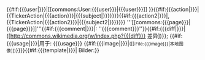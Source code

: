 <span class="tickerEntry_{{{type}}} tickerEntry_{{{action|}}} {{#if:{{{minor|}}}| tickerMinorEntry}} {{#if:{{{template|}}}| tickerTemplateEntry}} {{#if:{{{sub|}}}| tickerSubEntry}}{{#if:{{{status|}}}| tickerStatus_{{{status|}}} }} plainlinks"><span class="tickerAction_{{{action}}}">{{#if:{{{user|}}}|[[commons:User:{{{user}}}|{{{user}}}]] }}{{#if:{{{action|}}}| {{TickerAction|{{{action}}}|{{{subject|}}}}}}}{{#if:{{{action2|}}}|, {{TickerAction|{{{action2}}}|{{{subject2|}}}}}}} '''[[commons:{{{page}}}|{{{page}}}]]'''</span>{{#if:{{{comment|}}}|<span>:</span> <span class="tickerComment">''{{{comment}}}''</span>}}{{#if:{{{diff|}}}| <span class="tickerDiffLink">([http://commons.wikimedia.org/w/index.php?{{{diff}}} 差异])<span>}}; {{#if:{{{usage|}}}|<span class="tickerUsage">用于: {{{usage}}}</span> {{#if:{{{image|}}}|<small class='tickerMiscLink'>([[:File:{{{image}}}|本地图像]])</small>}}}}{{#if:{{{template|}}}| Bilder:}}</span><noinclude>
</noinclude>